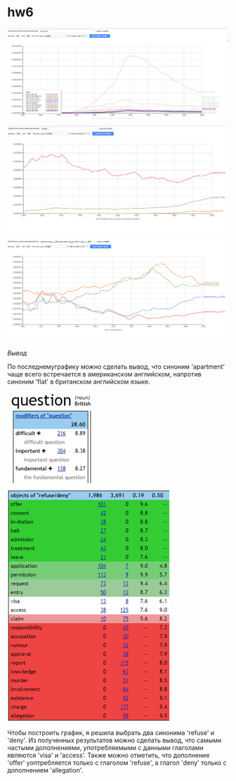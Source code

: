 # hw6
![](https://github.com/svetlanasima/hw6/blob/master/%D0%A1%D0%BD%D0%B8%D0%BC%D0%BE%D0%BA.PNG)

![](https://github.com/svetlanasima/hw6/blob/master/%D0%A1%D0%BD%D0%B8%D0%BC%D0%BE%D0%BA2.PNG)

![](https://github.com/svetlanasima/hw6/blob/master/%D0%A1%D0%BD%D0%B8%D0%BC%D0%BE%D0%BA3.PNG)

*Вывод*

По последнемуграфику можно сделать вывод, что синоним 'apartment' чаще всего встречается в американском английском, напротив синоним 'flat' в британском английском языке.



![](https://github.com/svetlanasima/hw6/blob/master/question.PNG)

![](https://github.com/svetlanasima/hw6/blob/master/sketch.PNG)

Чтобы построить график, я решила выбрать два синонима 'refuse' и 'deny'. Из полученных результатов можно сделать вывод, что самыми частыми дополнениями, употребляемыми с данными глаголами являются 'visa' и 'access'. Также можно отметить, что дополнение 'offer' уоптребляется только с глаголом 'refuse', а глагол 'deny' только с дополнением 'allegation'.
